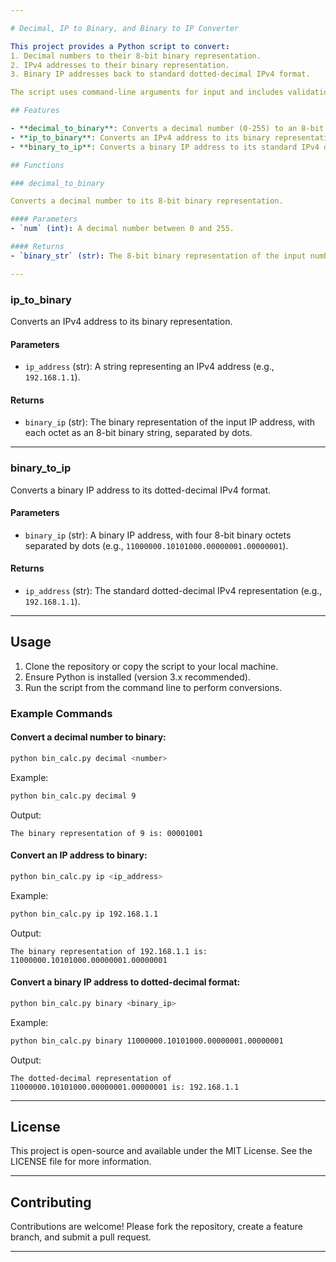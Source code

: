 ```yaml
---

# Decimal, IP to Binary, and Binary to IP Converter

This project provides a Python script to convert:
1. Decimal numbers to their 8-bit binary representation.
2. IPv4 addresses to their binary representation.
3. Binary IP addresses back to standard dotted-decimal IPv4 format.

The script uses command-line arguments for input and includes validation to ensure correct input formats and values.

## Features

- **decimal_to_binary**: Converts a decimal number (0-255) to an 8-bit binary string.
- **ip_to_binary**: Converts an IPv4 address to its binary representation, with each octet as an 8-bit binary string.
- **binary_to_ip**: Converts a binary IP address to its standard IPv4 dotted-decimal format.

## Functions

### decimal_to_binary

Converts a decimal number to its 8-bit binary representation.

#### Parameters
- `num` (int): A decimal number between 0 and 255.

#### Returns
- `binary_str` (str): The 8-bit binary representation of the input number.

---
```


### ip_to_binary

Converts an IPv4 address to its binary representation.

#### Parameters
- `ip_address` (str): A string representing an IPv4 address (e.g., `192.168.1.1`).

#### Returns
- `binary_ip` (str): The binary representation of the input IP address, with each octet as an 8-bit binary string, separated by dots.

---

### binary_to_ip

Converts a binary IP address to its dotted-decimal IPv4 format.

#### Parameters
- `binary_ip` (str): A binary IP address, with four 8-bit binary octets separated by dots (e.g., `11000000.10101000.00000001.00000001`).

#### Returns
- `ip_address` (str): The standard dotted-decimal IPv4 representation (e.g., `192.168.1.1`).

---

## Usage

1. Clone the repository or copy the script to your local machine.
2. Ensure Python is installed (version 3.x recommended).
3. Run the script from the command line to perform conversions.

### Example Commands

#### Convert a decimal number to binary:
```sh
python bin_calc.py decimal <number>
```
Example:
```sh
python bin_calc.py decimal 9
```
Output:
```
The binary representation of 9 is: 00001001
```

#### Convert an IP address to binary:
```sh
python bin_calc.py ip <ip_address>
```
Example:
```sh
python bin_calc.py ip 192.168.1.1
```
Output:
```
The binary representation of 192.168.1.1 is: 11000000.10101000.00000001.00000001
```

#### Convert a binary IP address to dotted-decimal format:
```sh
python bin_calc.py binary <binary_ip>
```
Example:
```sh
python bin_calc.py binary 11000000.10101000.00000001.00000001
```
Output:
```
The dotted-decimal representation of 11000000.10101000.00000001.00000001 is: 192.168.1.1
```

---

## License

This project is open-source and available under the MIT License. See the LICENSE file for more information.

---

## Contributing

Contributions are welcome! Please fork the repository, create a feature branch, and submit a pull request.

--- 
